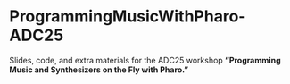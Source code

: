 # ProgrammingMusicWithPharo-ADC25
Slides, code, and extra materials for the ADC25 workshop **“Programming Music and Synthesizers on the Fly with Pharo.”**
